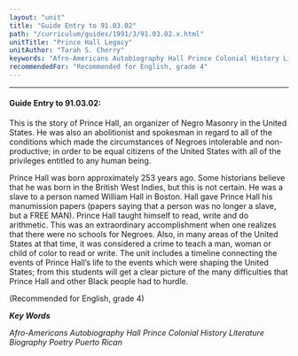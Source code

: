 ```yaml
---
layout: "unit"
title: "Guide Entry to 91.03.02"
path: "/curriculum/guides/1991/3/91.03.02.x.html"
unitTitle: "Prince Hall Legacy"
unitAuthor: "Tarah S. Cherry"
keywords: "Afro-Americans Autobiography Hall Prince Colonial History Literature Biography Poetry Puerto Rican"
recommendedFor: "Recommended for English, grade 4"
---
```

<body>
<hr/>
 <h4>
  Guide Entry to 91.03.02:
 </h4>
 This is the story of Prince Hall, an organizer of Negro Masonry in the United States. He was also an abolitionist and spokesman in regard to all of the conditions which made the circumstances of Negroes intolerable and non-productive; in order to be equal citizens of the United States with all of the privileges entitled to any human being.
 <p>
  Prince Hall was born approximately 253 years ago. Some historians believe that he was born in the British West Indies, but this is not certain. He was a slave to a person named William Hall in Boston. Hall gave Prince Hall his manumission papers (papers saying that a person was no longer a slave, but a FREE MAN). Prince Hall taught himself to read, write and do arithmetic. This was an extraordinary accomplishment when one realizes that there were no schools for Negroes. Also, in many areas of the United States at that time, it was considered a crime to teach a man, woman or child of color to read or write. The unit includes a timeline connecting the events of Prince Hall’s life to the events which were shaping the United States; from this students will get a clear picture of the many difficulties that Prince Hall and other Black people had to hurdle.
 </p>
 <p>
  (Recommended for English, grade 4)
 </p>
<p>
  <b>
   <i>
    Key Words
   </i>
  </b>
  <br/>
 </p>
 <p>
  <i>
   Afro-Americans Autobiography Hall Prince Colonial History Literature Biography Poetry Puerto Rican
  </i>
 </p>

</body>